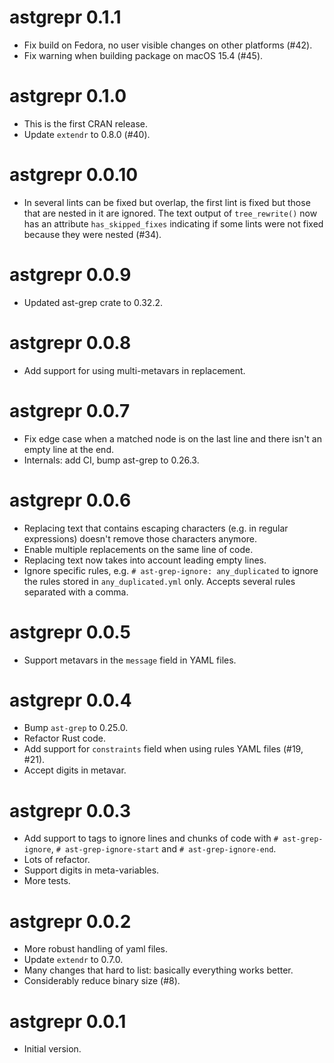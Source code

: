 # astgrepr 0.1.1

* Fix build on Fedora, no user visible changes on other platforms (#42).
* Fix warning when building package on macOS 15.4 (#45).

# astgrepr 0.1.0

* This is the first CRAN release.
* Update `extendr` to 0.8.0 (#40).

# astgrepr 0.0.10

* In several lints can be fixed but overlap, the first lint is fixed but those
  that are nested in it are ignored. The text output of `tree_rewrite()` now
  has an attribute `has_skipped_fixes` indicating if some lints were not fixed
  because they were nested (#34).

# astgrepr 0.0.9

* Updated ast-grep crate to 0.32.2.

# astgrepr 0.0.8

* Add support for using multi-metavars in replacement.

# astgrepr 0.0.7

* Fix edge case when a matched node is on the last line and there isn't an
  empty line at the end.
* Internals: add CI, bump ast-grep to 0.26.3.

# astgrepr 0.0.6

* Replacing text that contains escaping characters (e.g. in regular expressions)
  doesn't remove those characters anymore.
* Enable multiple replacements on the same line of code.
* Replacing text now takes into account leading empty lines.
* Ignore specific rules, e.g. `# ast-grep-ignore: any_duplicated` to ignore the
  rules stored in `any_duplicated.yml` only. Accepts several rules separated
  with a comma.

# astgrepr 0.0.5

* Support metavars in the `message` field in YAML files.

# astgrepr 0.0.4

* Bump `ast-grep` to 0.25.0.
* Refactor Rust code.
* Add support for `constraints` field when using rules YAML files (#19, #21).
* Accept digits in metavar.

# astgrepr 0.0.3

* Add support to tags to ignore lines and chunks of code with `# ast-grep-ignore`,
  `# ast-grep-ignore-start` and `# ast-grep-ignore-end`.
* Lots of refactor.
* Support digits in meta-variables.
* More tests.

# astgrepr 0.0.2

* More robust handling of yaml files.
* Update `extendr` to 0.7.0.
* Many changes that hard to list: basically everything works better.
* Considerably reduce binary size (#8).

# astgrepr 0.0.1

* Initial version.
